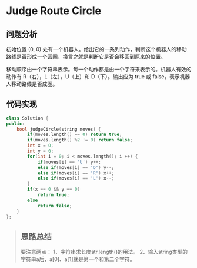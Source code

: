 # Judge Route Circle
## 问题分析
初始位置 (0, 0) 处有一个机器人。给出它的一系列动作，判断这个机器人的移动路线是否形成一个圆圈，换言之就是判断它是否会移回到原来的位置。

移动顺序由一个字符串表示。每一个动作都是由一个字符来表示的。机器人有效的动作有 R（右），L（左），U（上）和 D（下）。输出应为 true 或 false，表示机器人移动路线是否成圈。
## 代码实现
```cpp
class Solution {
public:
    bool judgeCircle(string moves) {
        if(moves.length() == 0) return true;  
        if(moves.length() %2 != 0) return false;  
        int x = 0;
        int y = 0;  
        for(int i = 0; i < moves.length(); i ++) {  
            if(moves[i] == 'U') y++;  
            else if(moves[i] == 'D') y--;  
            else if(moves[i] == 'R') x++;  
            else if(moves[i] == 'L') x--;  
        }    
        if(x == 0 && y == 0)  
            return true;  
        else
            return false; 
    }
};
```
>## 思路总结
>要注意两点：
>1、字符串求长度str.length()的用法。
>2、输入string类型的字符串a后，a[0]、a[1]就是第一个和第二个字符。
